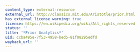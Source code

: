 ```yaml
---
content_type: external-resource
external_url: http://classics.mit.edu/Aristotle/prior.html
has_external_license_warning: true
license: https://en.wikipedia.org/wiki/All_rights_reserved
status: ''
title: '*Prior Analytics*'
uid: ccba495e-7f53-4958-bed5-81f08295edfd
wayback_url: ''
---
```

